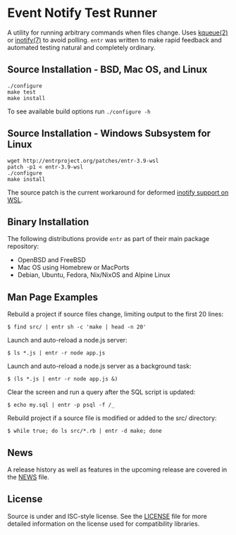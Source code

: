 Event Notify Test Runner
========================

A utility for running arbitrary commands when files change. Uses [kqueue(2)] or
[inotify(7)] to avoid polling.  `entr` was written to make rapid feedback and
automated testing natural and completely ordinary.

Source Installation - BSD, Mac OS, and Linux
--------------------------------------------

    ./configure
    make test
    make install

To see available build options run `./configure -h`

Source Installation - Windows Subsystem for Linux
-------------------------------------------------

    wget http://entrproject.org/patches/entr-3.9-wsl
    patch -p1 < entr-3.9-wsl
    ./configure
    make install

The source patch is the current workaround for deformed [inotify
support on WSL](https://github.com/Microsoft/BashOnWindows/issues/2507).

Binary Installation
-------------------

The following distributions provide `entr` as part of their main
package repository:

* OpenBSD and FreeBSD
* Mac OS using Homebrew or MacPorts
* Debian, Ubuntu, Fedora, Nix/NixOS and Alpine Linux

Man Page Examples
-----------------

Rebuild a project if source files change, limiting output to the first 20 lines:

    $ find src/ | entr sh -c 'make | head -n 20'

Launch and auto-reload a node.js server:

    $ ls *.js | entr -r node app.js

Launch and auto-reload a node.js server as a background task:

    $ (ls *.js | entr -r node app.js &)

Clear the screen and run a query after the SQL script is updated:

    $ echo my.sql | entr -p psql -f /_

Rebuild project if a source file is modified or added to the src/ directory:

    $ while true; do ls src/*.rb | entr -d make; done

News
----

A release history as well as features in the upcoming release are covered in the
[NEWS] file.

License
-------

Source is under and ISC-style license. See the [LICENSE] file for more detailed
information on the license used for compatibility libraries.

[kqueue(2)]: http://man.openbsd.org/OpenBSD-current/man2/kqueue.2
[inotify(7)]: http://man.he.net/?section=all&topic=inotify
[NEWS]: http://www.bitbucket.org/eradman/entr/src/default/NEWS
[LICENSE]: http://www.bitbucket.org/eradman/entr/src/default/LICENSE
